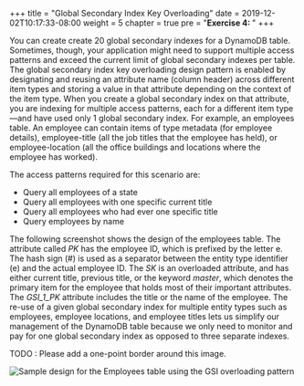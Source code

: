 +++
title = "Global Secondary Index Key Overloading"
date = 2019-12-02T10:17:33-08:00
weight = 5
chapter = true
pre = "<b>Exercise 4: </b>"
+++


You can create create 20 global secondary indexes for a DynamoDB table. Sometimes, though, your application might need to support multiple access patterns and exceed the current limit of global secondary indexes per table. The global secondary index key overloading design pattern is enabled by designating and reusing an attribute name (column header) across different item types and storing a value in that attribute depending on the context of the item type. When you create a global secondary index on that attribute, you are indexing for multiple access patterns, each for a different item type—and have used only 1 global secondary index. For example, an employees table. An employee can contain items of type metadata (for employee details), employee-title (all the job titles that the employee has held), or employee-location (all the office buildings and locations where the employee has worked).

The access patterns required for this scenario are:

- Query all employees of a state
- Query all employees with one specific current title
- Query all employees who had ever one specific title
- Query employees by name

The following screenshot shows the design of the employees table. The attribute called *PK* has the employee ID, which is prefixed by the letter e. The hash sign (#) is used as a separator between the entity type identifier (e) and the actual employee ID. The *SK* is  an overloaded attribute, and has either current title, previous title, or the keyword *master*, which denotes the primary item for the employee that holds most of their important attributes. The *GSI_1_PK* attribute includes the title or the name of the employee. The re-use of a given global secondary index for multiple entity types such as employees, employee locations, and employee titles lets us simplify our management of the DynamoDB table because we only need to monitor and pay for one global secondary index as opposed to three separate indexes.

TODO :  Please add a one-point border around this image.

![Sample design for the Employees table using the GSI overloading pattern](/images/awsconsole4.png)
